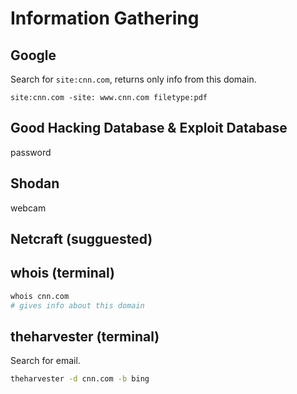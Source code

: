 # Information Gathering

## Google

Search for `site:cnn.com`, returns only info from this domain.

```
site:cnn.com -site: www.cnn.com filetype:pdf
```

## Good Hacking Database & Exploit Database

password

## Shodan

webcam

## Netcraft (sugguested)



## whois (terminal)

```bash
whois cnn.com
# gives info about this domain
```



## theharvester (terminal)

Search for email.

```bash
theharvester -d cnn.com -b bing
```





